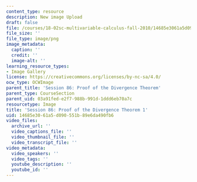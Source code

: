 ```yaml
---
content_type: resource
description: New image Upload
draft: false
file: /courses/18-02sc-multivariable-calculus-fall-2010/14685e3061a5d090551b89e6da490fb6_MIT18_02SC_L29Brds_5.png
file_size: ''
file_type: image/png
image_metadata:
  caption: ''
  credit: ''
  image-alt: ''
learning_resource_types:
- Image Gallery
license: https://creativecommons.org/licenses/by-nc-sa/4.0/
ocw_type: OCWImage
parent_title: 'Session 86: Proof of the Divergence Theorem'
parent_type: CourseSection
parent_uid: 03a91fed-e2f7-988b-991d-1ddd6eb70a7c
resourcetype: Image
title: 'Session 86: Proof of the Divergence Theorem 1'
uid: 14685e30-61a5-d090-551b-89e6da490fb6
video_files:
  archive_url: ''
  video_captions_file: ''
  video_thumbnail_file: ''
  video_transcript_file: ''
video_metadata:
  video_speakers: ''
  video_tags: ''
  youtube_description: ''
  youtube_id: ''
---
```

